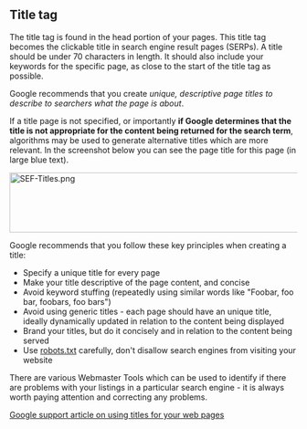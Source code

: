<!-- Filename: Using_The_Title_Tag / Display title: Using The Title Tag -->

## Title tag

The title tag is found in the head portion of your pages. This title tag
becomes the clickable title in search engine result pages (SERPs). A
title should be under 70 characters in length. It should also include
your keywords for the specific page, as close to the start of the title
tag as possible.

Google recommends that you create *unique, descriptive page titles to
describe to searchers what the page is about*.

If a title page is not specified, or importantly **if Google determines
that the title is not appropriate for the content being returned for the
search term**, algorithms may be used to generate alternative titles
which are more relevant. In the screenshot below you can see the page
title for this page (in large blue text).

<img src="https://docs.joomla.org/images/5/58/SEF-Titles.png"
decoding="async" data-file-width="532" data-file-height="105"
width="532" height="105" alt="SEF-Titles.png" />

Google recommends that you follow these key principles when creating a
title:

- Specify a unique title for every page
- Make your title descriptive of the page content, and concise
- Avoid keyword stuffing (repeatedly using similar words like "Foobar,
  foo bar, foobars, foo bars")
- Avoid using generic titles - each page should have an unique title,
  ideally dynamically updated in relation to the content being displayed
- Brand your titles, but do it concisely and in relation to the content
  being served
- Use
  [robots.txt](https://docs.joomla.org/robots.txt_file "Special:MyLanguage/robots.txt file")
  carefully, don't disallow search engines from visiting your website

There are various Webmaster Tools which can be used to identify if there
are problems with your listings in a particular search engine - it is
always worth paying attention and correcting any problems.

<a
href="http://support.google.com/webmasters/bin/answer.py?hl=en&amp;answer=35624"
class="external text" target="_blank"
rel="nofollow noreferrer noopener">Google support article on using
titles for your web pages</a>
